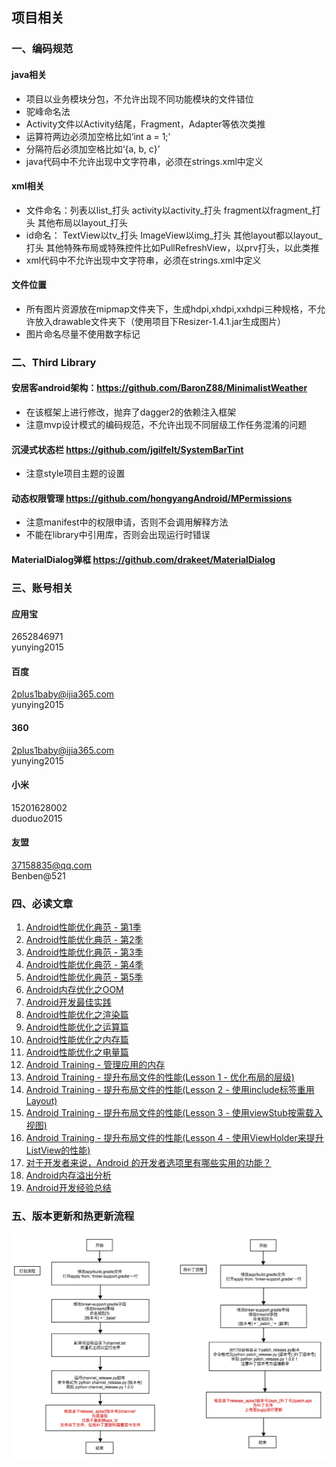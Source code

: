 ## 项目相关


### 一、编码规范
#### java相关
* 项目以业务模块分包，不允许出现不同功能模块的文件错位
* 驼峰命名法
* Activity文件以Activity结尾，Fragment，Adapter等依次类推
* 运算符两边必须加空格比如‘int a = 1;’
* 分隔符后必须加空格比如‘{a, b, c}’
* java代码中不允许出现中文字符串，必须在strings.xml中定义

#### xml相关
* 文件命名：列表以list_打头 activity以activity_打头 fragment以fragment_打头
其他布局以layout_打头
* id命名： TextView以tv_打头 ImageView以img_打头 其他layout都以layout_打头
其他特殊布局或特殊控件比如PullRefreshView，以prv打头，以此类推
* xml代码中不允许出现中文字符串，必须在strings.xml中定义

#### 文件位置
* 所有图片资源放在mipmap文件夹下，生成hdpi,xhdpi,xxhdpi三种规格，不允许放入drawable文件夹下（使用项目下Resizer-1.4.1.jar生成图片）
* 图片命名尽量不使用数字标记

### 二、Third Library
#### 安居客android架构：https://github.com/BaronZ88/MinimalistWeather
* 在该框架上进行修改，抛弃了dagger2的依赖注入框架
* 注意mvp设计模式的编码规范，不允许出现不同层级工作任务混淆的问题

#### 沉浸式状态栏 https://github.com/jgilfelt/SystemBarTint
* 注意style项目主题的设置

#### 动态权限管理 https://github.com/hongyangAndroid/MPermissions
* 注意manifest中的权限申请，否则不会调用解释方法
* 不能在library中引用库，否则会出现运行时错误

#### MaterialDialog弹框 https://github.com/drakeet/MaterialDialog

### 三、账号相关
#### 应用宝
2652846971<br>yunying2015

#### 百度
2plus1baby@ijia365.com <br> yunying2015

#### 360
2plus1baby@ijia365.com <br> yunying2015

#### 小米
15201628002 <br> duoduo2015

#### 友盟
37158835@qq.com <br> Benben@521

### 四、必读文章

1. [Android性能优化典范 - 第1季](http://hukai.me/android-performance-patterns/)
2. [Android性能优化典范 - 第2季](http://hukai.me/android-performance-patterns-season-2/)
3. [Android性能优化典范 - 第3季](http://hukai.me/android-performance-patterns-season-3/)
4. [Android性能优化典范 - 第4季](http://hukai.me/android-performance-patterns-season-4/)
5. [Android性能优化典范 - 第5季](http://hukai.me/android-performance-patterns-season-5/)
6. [Android内存优化之OOM](http://hukai.me/android-performance-oom/)
7. [Android开发最佳实践](http://hukai.me/android-dev-patterns/)
8. [Android性能优化之渲染篇](http://hukai.me/android-performance-render/)
9. [Android性能优化之运算篇](http://hukai.me/android-performance-compute/)
10. [Android性能优化之内存篇](http://hukai.me/android-performance-memory/)
11. [Android性能优化之电量篇](http://hukai.me/android-performance-battery/)
12. [Android Training - 管理应用的内存](http://hukai.me/android-training-managing_your_app_memory/)
13. [Android Training - 提升布局文件的性能(Lesson 1 - 优化布局的层级)](http://hukai.me/android-training-improve-layouts-lesson-1/)
14. [Android Training - 提升布局文件的性能(Lesson 2 - 使用include标签重用Layout)](http://hukai.me/android-training-improve-layouts-lesson-2/)
15. [Android Training - 提升布局文件的性能(Lesson 3 - 使用viewStub按需载入视图)](http://hukai.me/android-training-improve-layouts-lesson-3/)
16. [Android Training - 提升布局文件的性能(Lesson 4 - 使用ViewHolder来提升ListView的性能)](http://hukai.me/android-training-improve-layouts-lesson-4/)
17. [对于开发者来说，Android 的开发者选项里有哪些实用的功能？](https://www.zhihu.com/question/29967530)
18. [Android内存溢出分析](http://blog.tisa007.com/tech/android_memory_management_and_solve_oom_problem.html)
19. [Android开发经验总结](http://zmywly8866.github.io/2015/12/12/android-develop-experencies.html)

### 五、版本更新和热更新流程
![更新流程](./tools/update_chart_flow.png)

